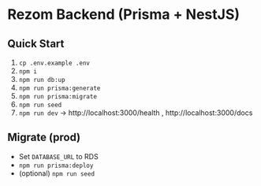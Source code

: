 # Rezom Backend (Prisma + NestJS)

## Quick Start
1) `cp .env.example .env`
2) `npm i`
3) `npm run db:up`
4) `npm run prisma:generate`
5) `npm run prisma:migrate`
6) `npm run seed`
7) `npm run dev` → http://localhost:3000/health , http://localhost:3000/docs

## Migrate (prod)
- Set `DATABASE_URL` to RDS
- `npm run prisma:deploy`
- (optional) `npm run seed`